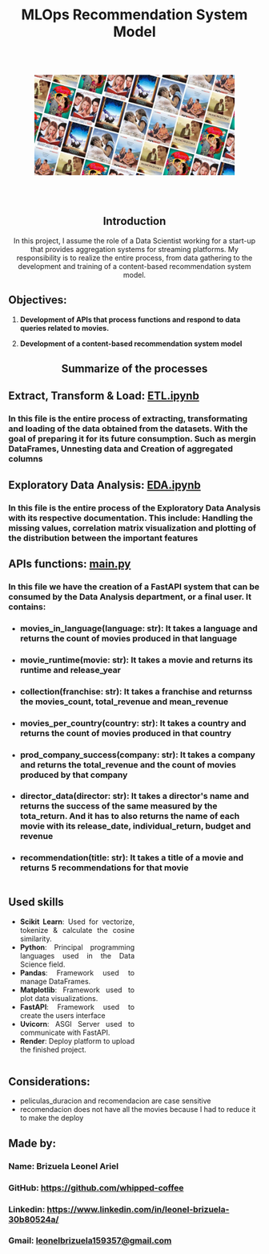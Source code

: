 <h1 align='center'>
   MLOps Recommendation System Model
</h1>


<div style="display: flex; justify-content: center; align-items: center; height: 300px;">
  <img src="_src/assets/movies-img.jpg" alt="imagen de películas" width="400">
</div>

<h2 align = 'center'> Introduction </h2>

<p align = 'center'>
In this project, I assume the role of a Data Scientist working for a start-up that provides aggregation systems for streaming platforms. My responsibility is to realize the entire process, from data gathering to the development and training of a content-based recommendation system model.
</p>    

## Objectives:

1. **Development of APIs that process functions and respond to data queries related to movies.**

2. **Development of a content-based recommendation system model**

<h2 align='center'> Summarize of the processes </h2>

## Extract, Transform & Load: [ETL.ipynb](https://github.com/whipped-coffee/Brizuela-Leonel-MLOps-Recommendation-System/blob/main/ETL.ipynb)
### In this file is the entire process of extracting, transformating and loading of the data obtained from the datasets. With the goal of preparing it for its future consumption. Such as mergin DataFrames, Unnesting data and Creation of aggregated columns

## Exploratory Data Analysis: [EDA.ipynb](https://github.com/whipped-coffee/Brizuela-Leonel-MLOps-Recommendation-System/blob/main/EDA.ipynb) 
### In this file is the entire process of the Exploratory Data Analysis with its respective documentation. This include: Handling the missing values, correlation matrix visualization and plotting of the distribution between the important features

## APIs functions: [main.py](https://github.com/whipped-coffee/Brizuela-Leonel-MLOps-Recommendation-System/blob/main/main.py)
### In this file we have the creation of a FastAPI system that can be consumed by the Data Analysis department, or a final user. It contains:
+ ### movies_in_language(language: str): It takes a language and returns the count of movies produced in that language
+ ### movie_runtime(movie: str): It takes a movie and returns its runtime and release_year
+ ### collection(franchise: str): It takes a franchise and returnss the movies_count, total_revenue and mean_revenue
+ ### movies_per_country(country: str): It takes a country and returns the count of movies produced in that country
+ ### prod_company_success(company: str): It takes a company and returns the total_revenue and the count of movies produced by that company
+ ### director_data(director: str): It takes a director's name and returns the success of the same measured by the tota_return. And it has to also returns the name of each movie with its release_date, individual_return, budget and revenue
+ ### recommendation(title: str): It takes a title of a movie and returns 5 recommendations for that movie


<div style="display:flex; align-items:center;">
  <div style="width:50%; padding-right:20px;">
    <h2>Used skills</h2>
    <ul style="text-align: justify;">
      <li><b> Scikit Learn</b>: Used for vectorize, tokenize & calculate the cosine similarity.</li>
      <li><b>Python</b>: Principal programming languages used in the Data Science field.</li>
      <li><b>Pandas</b>: Framework used to manage DataFrames.</li>
      <li><b>Matplotlib</b>: Framework used to plot data visualizations.</li>
      <li><b>FastAPI</b>: Framework used to create the users interface</li>
      <li><b>Uvicorn</b>: ASGI Server used to communicate with FastAPI.</li>
      <li><b>Render</b>: Deploy platform to upload the finished project.</li>
    </ul>
  </div>
</div>

## Considerations:
+ peliculas_duracion and recomendacion are case sensitive
+ recomendacion does not have all the movies because I had to reduce it to make the deploy

## Made by:
### Name: Brizuela Leonel Ariel
### GitHub: https://github.com/whipped-coffee
### Linkedin: https://www.linkedin.com/in/leonel-brizuela-30b80524a/
### Gmail: leonelbrizuela159357@gmail.com
